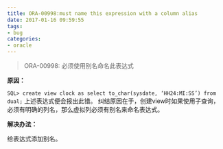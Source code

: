 ```yaml
---
title: ORA-00998:must name this expression with a column alias
date: 2017-01-16 09:59:55
tags:
- bug
categories:
- oracle
---
```

>ORA-00998: 必须使用别名命名此表达式

**原因：**

`SQL> create view clock as select to_char(sysdate, ‘HH24:MI:SS’) from dual;`
上述表达式便会报出此错。
纠结原因在于，创建view时如果使用子查询，必须有明确的列名，那么虚拟列必须有别名来命名表达式。

**解决办法：**

给表达式添加别名。